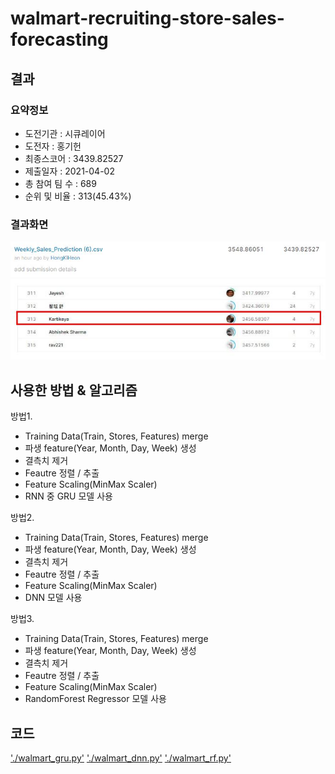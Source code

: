 # walmart-recruiting-store-sales-forecasting

## 결과

### 요약정보

- 도전기관 : 시큐레이어
- 도전자 : 홍기헌
- 최종스코어 : 3439.82527
- 제출일자 : 2021-04-02
- 총 참여 팀 수 : 689
- 순위 및 비율 : 313(45.43%)

### 결과화면

![final](./img/final.JPG)
![leaderboard](./img/leaderboard.JPG)

## 사용한 방법 & 알고리즘
방법1. 
- Training Data(Train, Stores, Features) merge 
- 파생 feature(Year, Month, Day, Week) 생성
- 결측치 제거
- Feautre 정렬 / 추출
- Feature Scaling(MinMax Scaler)
- RNN 중 GRU 모델 사용

방법2. 
- Training Data(Train, Stores, Features) merge 
- 파생 feature(Year, Month, Day, Week) 생성
- 결측치 제거
- Feautre 정렬 / 추출
- Feature Scaling(MinMax Scaler)
- DNN 모델 사용

방법3. 
- Training Data(Train, Stores, Features) merge 
- 파생 feature(Year, Month, Day, Week) 생성
- 결측치 제거
- Feautre 정렬 / 추출
- Feature Scaling(MinMax Scaler)
- RandomForest Regressor 모델 사용


## 코드

['./walmart_gru.py'](./walmart_gru.py)
['./walmart_dnn.py'](./walmart_dnn.py)
['./walmart_rf.py'](./walmart_rf.py)


